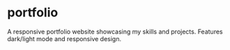 # portfolio
A responsive portfolio website showcasing my skills and projects. Features dark/light mode and responsive design.
